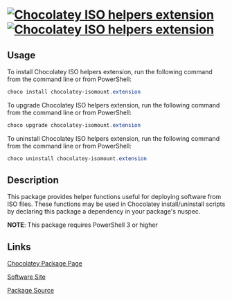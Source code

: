 ﻿#  [![Chocolatey ISO helpers extension](https://img.shields.io/chocolatey/v/chocolatey-isomount.extension.svg?label=Chocolatey+ISO+helpers+extension)](https://chocolatey.org/packages/chocolatey-isomount.extension) [![Chocolatey ISO helpers extension](https://img.shields.io/chocolatey/dt/chocolatey-isomount.extension.svg)](https://chocolatey.org/packages/chocolatey-isomount.extension)

## Usage

To install Chocolatey ISO helpers extension, run the following command from the command line or from PowerShell:

```powershell
choco install chocolatey-isomount.extension
```

To upgrade Chocolatey ISO helpers extension, run the following command from the command line or from PowerShell:

```powershell
choco upgrade chocolatey-isomount.extension
```

To uninstall Chocolatey ISO helpers extension, run the following command from the command line or from PowerShell:

```powershell
choco uninstall chocolatey-isomount.extension
```

## Description

This package provides helper functions useful for deploying software from ISO files.
These functions may be used in Chocolatey install/uninstall scripts by declaring this package a dependency in your package's nuspec.

**NOTE**: This package requires PowerShell 3 or higher
    

## Links

[Chocolatey Package Page](https://chocolatey.org/packages/chocolatey-isomount.extension)

[Software Site](https://github.com/mkevenaar/chocolatey-packages)

[Package Source](https://github.com/mkevenaar/chocolatey-packages/tree/master/extensions/chocolatey-isomount.extension)

